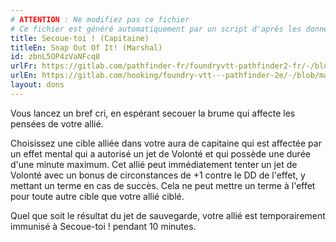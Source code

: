 ```yaml
---
# ATTENTION : Ne modifiez pas ce fichier
# Ce fichier est généré automatiquement par un script d'après les données du module Foundry VTT officiel et de sa traduction
title: Secoue-toi ! (Capitaine)
titleEn: Snap Out Of It! (Marshal)
id: zbnL5OP4zVaNFcq8
urlFr: https://gitlab.com/pathfinder-fr/foundryvtt-pathfinder2-fr/-/blob/master/data/feats/zbnL5OP4zVaNFcq8.htm
urlEn: https://gitlab.com/hooking/foundry-vtt---pathfinder-2e/-/blob/master/packs/data/feats.db/snap-out-of-it-marshal.json
layout: dons
---
```

Vous lancez un bref cri, en espérant secouer la brume qui affecte les pensées de votre allié.

Choisissez une cible alliée dans votre aura de capitaine qui est affectée par un effet mental qui a autorisé un jet de Volonté et qui possède une durée d'une minute maximum. Cet allié peut immédiatement tenter un jet de Volonté avec un bonus de circonstances de +1 contre le DD de l'effet, y mettant un terme en cas de succès. Cela ne peut mettre un terme à l'effet pour toute autre cible que votre allié ciblé.

Quel que soit le résultat du jet de sauvegarde, votre allié est temporairement immunisé à Secoue-toi ! pendant 10 minutes.
